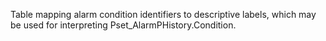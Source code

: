 Table mapping alarm condition identifiers to descriptive labels, which may be used for interpreting Pset_AlarmPHistory.Condition.